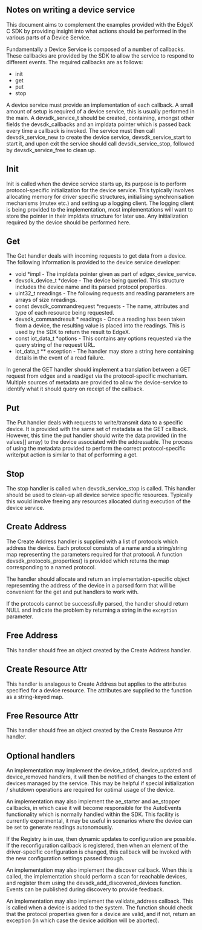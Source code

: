 Notes on writing a device service
---------------------------------
This document aims to complement the examples provided with the EdgeX C SDK by providing insight into what actions should be performed in the various parts of a Device Service.

Fundamentally a Device Service is composed of a number of callbacks. These callbacks are provided by the SDK to allow the service to respond to different events. The required callbacks are as follows:

* init
* get
* put
* stop

A device service must provide an implementation of each callback. A small amount of setup is required of a device service, this is usually performed in the main. A devsdk_service_t should be created, containing, amongst other fields the devsdk_callbacks and an impldata pointer which is passed back every time a callback is invoked. The service must then call devsdk_service_new to create the device service, devsdk_service_start to start it, and upon exit the service should call devsdk_service_stop, followed by devsdk_service_free to clean up.

Init
----
Init is called when the device service starts up, its purpose is to perform protocol-specific initialization for the device service. This typically involves allocating memory for driver specific structures, initialising synchronisation mechanisms (mutex etc.) and setting up a logging client. The logging client is being provided to the implementation, most implementations will want to store the pointer in their impldata structure for later use. Any initialization required by the device should be performed here. 

Get
---
The Get handler deals with incoming requests to get data from a device. The following information is provided to the device service developer:

* void *impl - The impldata pointer given as part of edgex_device_service.
* devsdk_device_t *device - The device being queried. This structure includes the device name and its parsed protocol properties.
* uint32_t nreadings - The following requests and reading parameters are arrays of size nreadings.
* const devsdk_commandrequest *requests - The name, attributes and type of each resource being requested.
* devsdk_commandresult * readings - Once a reading has been taken from a device, the resulting value is placed into the readings. This is used by the SDK to return the result to EdgeX.
* const iot_data_t *options - This contains any options requested via the query string of the request URL.
* iot_data_t ** exception - The handler may store a string here containing details in the event of a read failure.

In general the GET handler should implement a translation between a GET request from edgex and a read/get via the protocol-specific mechanism. Multiple sources of metadata are provided to allow the device-service to identify what it should query on receipt of the callback.

Put
---
The Put handler deals with requests to write/transmit data to a specific device. It is provided with the same set of metadata as the GET callback. However, this time the put handler should write the data provided (in the values[] array) to the device associated with the addressable. The process of using the metadata provided to perform the correct protocol-specific write/put action is similar to that of performing a get.

Stop
----
The stop handler is called when devsdk_service_stop is called. This handler should be used to clean-up all device service specific resources. Typically this would involve freeing any resources allocated during execution of the device service.

Create Address
--------------

The Create Address handler is supplied with a list of protocols which address the device. Each protocol consists of a name and a string/string map representing the parameters required for that protocol. A function devsdk_protocols_properties() is provided which returns the map corresponding to a named protocol.

The handler should allocate and return an implementation-specific object represemting the address of the device in a parsed form that will be convenient for the get and put handlers to work with.

If the protocols cannot be successfully parsed, the handler should return NULL and indicate the problem by returning a string in the `exception` parameter.

Free Address
------------

This handler should free an object created by the Create Address handler.

Create Resource Attr
--------------------

This handler is analagous to Create Address but applies to the attributes specified for a device resource. The attributes are supplied to the function as a string-keyed map.

Free Resource Attr
------------------

This handler should free an object created by the Create Resource Attr handler.

Optional handlers
-----------------

An implementation may implement the device_added, device_updated and device_removed handlers, it will then be notified of changes to the extent of devices managed by the service. This may be helpful if special initialization / shutdown operations are required for optimal usage of the device.

An implementation may also implement the ae_starter and ae_stopper callbacks, in which case it will become responsible for the AutoEvents functionality which is normally handled within the SDK. This facility is currently experimental, it may be useful in scenarios where the device can be set to generate readings autonomously.

If the Registry is in use, then dynamic updates to configuration are possible. If the reconfiguration callback is registered, then when an element of the driver-specific configuration is changed, this callback will be invoked with the new configuration settings passed through.

An implementation may also implement the discover callback. When this is called, the implementation should perform a scan for reachable devices, and register them using the devsdk_add_discovered_devices function. Events can be published during discovery to provide feedback.

An implementation may also implement the validate_address callback. This is called when a device is added to the system. The function should check that the protocol properties given for a device are valid, and if not, return an exception (in which case the device addition will be aborted).
